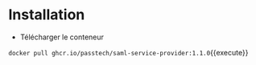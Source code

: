 # Installation


 - Télécharger le conteneur 

`docker pull ghcr.io/passtech/saml-service-provider:1.1.0`{{execute}}

